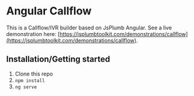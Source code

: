 # Angular Callflow

This is a Callflow/IVR builder based on JsPlumb Angular. See a live demonstration here: [https://jsplumbtoolkit.com/demonstrations/callflow](https://jsplumbtoolkit.com/demonstrations/callflow).

## Installation/Getting started

1. Clone this repo
2. `npm install`
3. `ng serve`
